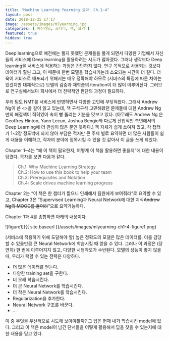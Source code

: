 ```yaml
---
title: "Machine Learning Yearning 요약: Ch.1~4"
layout: post
date: 2018-12-25 17:17
image: /assets/images/mlyearning.jpg
categories: [ 머신러닝, 스터디, 책, 요약 ]
featured: true
hidden: true
---
```


Deep learning으로 예전에는 풀지 못했던 문제들을 풀게 되면서 다양한 기업에서 자신들의 서비스에 Deep learning을 활용하려는 시도가 많아졌다. 그러나 생각보다 Deep learning을 서비스에 적용하는 과정은 간단하지 않다. 연구 목적으로 사용되는 것보다 데이터가 훨씬 크고, 이 때문에 한번 모델을 학습시키는데 소요되는 시간이 더 길다. 더욱이 서비스로 배포되기 위해서는 매우 정확해야 하므로 (서비스의 특징에 따른 차이는 있겠지만 대체적으로) 모델의 검증과 재학습의 iteration이 더 많이 이루어진다. 그러므로 연구실에서보다 회사에서 더 전략적인 판단의 과정이 필요하다. 

우리 팀도 NMT를 서비스에 반영하면서 다양한 고민에 부딪혀왔다. 그래서 Andrew Ng이 쓴 <<Machine Learning Yearning>>을 같이 읽고 있는데, 책 구석구석 고민해왔던 문제들에 대한 Andrew Ng 만의 해결책이 적혀있어 속이 뻥 뚫리는 기분을 맛보고 있다. (아무래도 Andrew Ng 은 Geoffrey Hinton, Yann Lecun, Joshua Bengio와 다르게 산업적인 측면에서의 Deep Learning에 더 관심이 많은 분인 듯하다.) 책 자체가 쉽게 쓰여져 있고, 각 챕터가 1~2장 정도밖에 되지 않아 부담은 적지만 큰 주제 별로 요약하면 더 많은 사람들이 쉽게 내용을 이해하고, 각자의 분야에 접목시킬 수 있을 것 같아서 이 글을 쓰게 되었다. 


<div class="breaker"></div>

Chapter 1~4는 “왜 이 책이 필요한지, 어떻게 이 책을 활용하면 좋을지”에 대한 내용이 담겼다. 목차를 보면 다음과 같다.

> Ch.1: Why Machine Learning Strategy <br>
> Ch.2: How to use this book to help your team <br>
> Ch.3: Prerequisites and Notation <br>
> Ch.4: Scale drives machine learning progress

Chapter 2는 “이 책은 한 챕터가 짧으니 인쇄해서 팀원에게 보여줘라”로 요약할 수 있고, Chapter 3은 “Supervised Learning과 Neural Network에 대한 지식~~Andrew Ng의 MOOC를 들어라~~”으로 요약가능하다. 

Chapter 1과 4를 종합하면 아래의 내용이다. 

![figure1]({{ site.baseurl }}/assets/images/mlyearning-ch1-4-figure1.png)

(서비스에 적용하기 위해 도달해야 할) 높은 정확도의 모델은 많은 데이터를, 이를 감당할 수 있을만큼 큰 Neural Network에 학습시킬 때 얻을 수 있다. 그러나 이 과정은 (당연히) 한 번에 이루어지지 않고, 다양한 시행착오가 수반된다. 모델의 성능이 좋지 않을 때, 우리가 택할 수 있는 전략은 다양하다.

* 더 많은 데이터를 얻는다.
* 다양한 training set을 구한다.
* 더 오래 학습시킨다.
* 더 큰 Neural Network를 학습시킨다.
* 더 작은 Neural Network를 학습시킨다.
* Regularization을 추가한다.
* Neural Network 구조를 바꾼다.
* …

이 중 무엇을 우선적으로 시도해 보아야할까? 그 답은 현재 내가 학습시킨 model에 있다. 그리고 이 책은 model이 남긴 단서들을 어떻게 활용해서 답을 찾을 수 있는지에 대한 내용을 담고 있다. 
